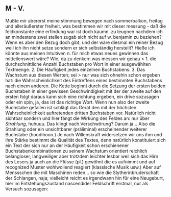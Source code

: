 ## M - V.
 Mußte mir abererst meine stimmung bewegen nach sommerbalkon, freitag und alleräußerster freiheit. was bestimmen wir mit dieser messung - daß die feldkonstante eine erfindung war ist doch kaumn. zu leugnen nachdem ich an mindestens zwei stellen zugab sich nicht auf w. benjamin zu beziehen? Wenn es aber den Bezug doch gibt, und der wäre diesmal ein reiner Bezug weil ich ihn nicht setze sondern er sich selbständig herstellt? Hieße ich könnte aus meinen Intuitiven n. für mich etwas neues gewinnen das mitteilenswert wäre? Wie, da zu denken: was messen wir genau &gt; 1. die durchschnittliche Anzahl Buchstaben pro Wort in einer ausgewählten Textmenge. 2. Die Häufigkeit jedes einzelnen Buchstabens. 3. Das Wachstum aus diesen Werten; sei &gt; nur was sich ohnehin schon ergeben hat: die Wahrscheinlichkeit des Eintreffens eines bestimmten Buchstabens nach einem anderen. Die Kette beginnt durch die Setzung der ersten beiden Buchstaben in einer gewissen Geschwindigkeit mit der der zweite auf den ersten folgt daraus kann sich eine richtung ergeben, ein drive sozusagen oder ein spin, ja, das ist das richtige Wort. Wenn nun also der zweite Buchstabe gefallen ist schlägt das Gerät den mit der höchsten Wahrscheinlichkeit auftretenden dritten Buchstaben vor. Natürlich nicht sichtbar sondern und hier fängt die Wirkung des Feldes an: nur über *Strahlung,* huhuuu. Das klingt nach Verschwörung? Darum ja... Also die Strahlung oder ein unsichtbarer (präliminal) erscheinender weiterer Buchstabe (hoodihooo.) Je nach Willenskraft widersetzen wir uns ihm und ihre Stärke bestimmt die Qualität des Textes, denn natürlich konstituiert sich ein Text der sich nur an der Häufigkeit schon erschienener Buchstabenkombinationen zu seinem Wachstum orientiert reichlich belangloser, langweiliger aber trotzdem leichter lesbar weil sich das Hirn des Lesers ja auch an die Flüsse (pl.) gewöhnt die es aufnimmt und auf recognized Muster wohlwollend reagiert (klassische Musik usw.) Aber auf Menssschen die mit Maschinen reden... so wie die Slytherinbruderschaft der Schlangen, naja; vielleicht reicht es irgendwann hin für eine Neugeburt, hier im Entstehungszustand nascendider Feldschrift erstmal, nur als Versuch sozusagen:   
